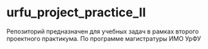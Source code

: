 # urfu_project_practice_II

Репозиторий предназначен для учебных задач в рамках второго проектного практикума. По программе магистратуры ИМО УрФУ
